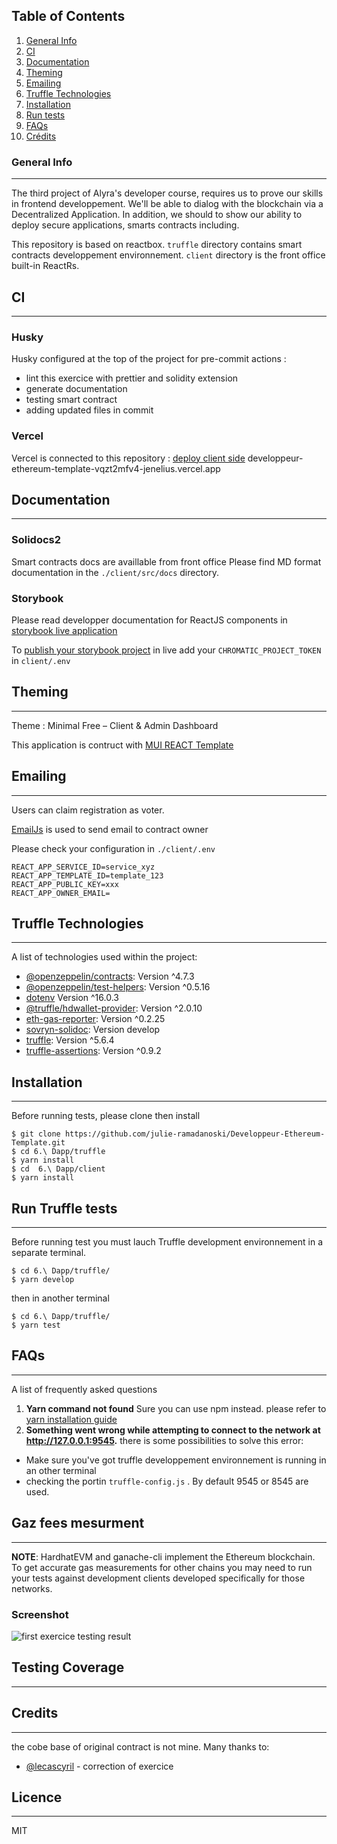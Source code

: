 ## Table of Contents

1. [General Info](#general-info)
1. [CI](#ci)
1. [Documentation](#documentation)
1. [Theming](#theming)
1. [Emailing](#emailing)
1. [Truffle Technologies](#truffle-technologies)
1. [Installation](#installation)
1. [Run tests](#run-testing)
1. [FAQs](#faqs)
1. [Crédits](#credits)

### General Info

---

The third project of Alyra's developer course, requires us to prove our skills in frontend developpement. We'll be able to dialog with the blockchain via a Decentralized Application. In addition, we should to show our ability to deploy secure applications, smarts contracts including.

This repository is based on reactbox. `truffle` directory contains smart contracts developpement environnement. `client` directory is the front office built-in ReactRs.

## CI

---

### Husky

Husky configured at the top of the project for pre-commit actions :

- lint this exercice with prettier and solidity extension
- generate documentation
- testing smart contract
- adding updated files in commit

### Vercel

Vercel is connected to this repository :
[deploy client side](developpeur-ethereum-template-vqzt2mfv4-jenelius.vercel.app) developpeur-ethereum-template-vqzt2mfv4-jenelius.vercel.app

## Documentation

---

### Solidocs2

Smart contracts docs are availlable from front office
Please find MD format documentation in the `./client/src/docs` directory.

### Storybook

Please read developper documentation for ReactJS components in [storybook live application](https://636d3b6242ab8408095073c6-clwlltmguk.chromatic.com)

To [publish your storybook project](https://storybook.js.org/docs/react/sharing/publish-storybook) in live add your `CHROMATIC_PROJECT_TOKEN` in `client/.env`

## Theming

---

Theme : Minimal Free – Client & Admin Dashboard

This application is contruct with [MUI REACT Template](https://github.com/minimal-ui-kit/material-kit-react)

## Emailing

---

Users can claim registration as voter.

[EmailJs](https://dashboard.emailjs.com) is used to send email to contract owner

Please check your configuration in `./client/.env`

```
REACT_APP_SERVICE_ID=service_xyz
REACT_APP_TEMPLATE_ID=template_123
REACT_APP_PUBLIC_KEY=xxx
REACT_APP_OWNER_EMAIL=
```

## Truffle Technologies

---

A list of technologies used within the project:

- [@openzeppelin/contracts](https://github.com/OpenZeppelin/openzeppelin-contracts): Version ^4.7.3
- [@openzeppelin/test-helpers](https://github.com/OpenZeppelin/openzeppelin-test-helpers): Version ^0.5.16
- [dotenv](https://github.com/motdotla/dotenv) Version ^16.0.3
- [@truffle/hdwallet-provider](github.com/trufflesuite/truffle): Version ^2.0.10
- [eth-gas-reporter](https://github.com/cgewecke/eth-gas-reporter): Version ^0.2.25
- [sovryn-solidoc](https://github.com/DistributedCollective/solidoc2#develop): Version develop
- [truffle](https://github.com/trufflesuite/truffle): Version ^5.6.4
- [truffle-assertions](https://github.com/rkalis/truffle-assertions): Version ^0.9.2

## Installation

---

Before running tests, please clone then install

```
$ git clone https://github.com/julie-ramadanoski/Developpeur-Ethereum-Template.git
$ cd 6.\ Dapp/truffle
$ yarn install
$ cd  6.\ Dapp/client
$ yarn install
```

## Run Truffle tests

---

Before running test you must lauch Truffle development environnement in a separate terminal.

```
$ cd 6.\ Dapp/truffle/
$ yarn develop
```

then in another terminal

```
$ cd 6.\ Dapp/truffle/
$ yarn test
```

## FAQs

---

A list of frequently asked questions

1. **Yarn command not found**
   Sure you can use npm instead. please refer to [yarn installation guide](https://yarnpkg.com/getting-started/install)
2. **Something went wrong while attempting to connect to the network at http://127.0.0.1:9545.**
   there is some possibilities to solve this error:

- Make sure you've got truffle developpement environnement is running in an other terminal
- checking the portin `truffle-config.js` . By default 9545 or 8545 are used.

## Gaz fees mesurment

---

**NOTE**: HardhatEVM and ganache-cli implement the Ethereum blockchain. To get accurate gas measurements for other chains you may need to run your tests against development clients developed specifically for those networks.

### Screenshot

![first exercice testing result](https://julie-ramadanoski.dev/wp-content/uploads/2022/10/tp2Gaz-fees.png)

## Testing Coverage

---

## Credits

---

the cobe base of original contract is not mine. Many thanks to:

- [@lecascyril](https://github.com/lecascyril/CodesRinkeby/blob/main/voting.sol) - correction of exercice

## Licence

---

MIT
